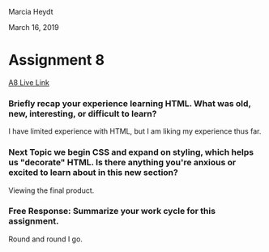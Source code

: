Marcia Heydt

March 16, 2019

# Assignment 8

[A8 Live Link](https://bigskyy.github.io/web-dev-hw/assignment-08/)

### Briefly recap your experience learning HTML. What was old, new, interesting, or difficult to learn?
I have limited experience with HTML, but I am liking my experience thus far.


### Next Topic we begin CSS and expand on styling, which helps us "decorate" HTML. Is there anything you're anxious or excited to learn about in this new section? 
Viewing the final product.


### Free Response: Summarize your work cycle for this assignment.
Round and round I go.
